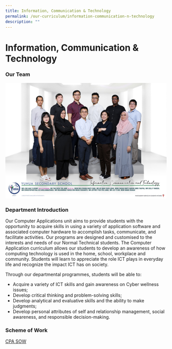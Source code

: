 ```yaml
---
title: Information, Communication & Technology
permalink: /our-curriculum/information-communication-n-technology
description: ""
---
```

# **Information, Communication & Technology**

### Our Team

![](/images/ICT.jpg)

### Department Introduction

Our Computer Applications unit aims to provide students with the opportunity to acquire skills in using a variety of application software and associated computer hardware to accomplish tasks, communicate, and facilitate activities. Our programs are designed and customised to the interests and needs of our Normal Technical students. The Computer Application curriculum allows our students to develop an awareness of how computing technology is used in the home, school, workplace and community. Students will learn to appreciate the role ICT plays in everyday life and recognize the impact ICT has on society.  

Through our departmental programmes, students will be able to:

*   Acquire a variety of ICT skills and gain awareness on Cyber wellness issues;
*   Develop critical thinking and problem-solving skills;
*   Develop analytical and evaluative skills and the ability to make judgments;
*   Develop personal attributes of self and relationship management, social awareness, and responsible decision-making.

### Scheme of Work
[CPA SOW](https://yuhuasec.moe.edu.sg/qql/slot/u516/Scheme%20of%20work/2019%20CPA%20Scheme%20of%20Work.pdf)